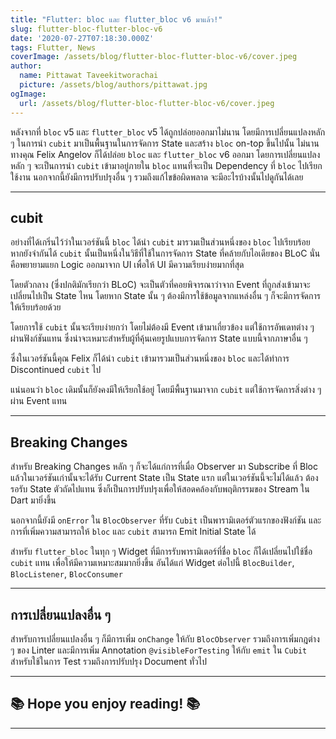 ```yaml
---
title: "Flutter: bloc และ flutter_bloc v6 มาแล้ว!"
slug: flutter-bloc-flutter-bloc-v6
date: '2020-07-27T07:18:30.000Z'
tags: Flutter, News
coverImage: /assets/blog/flutter-bloc-flutter-bloc-v6/cover.jpeg
author:
  name: Pittawat Taveekitworachai
  picture: /assets/blog/authors/pittawat.jpg
ogImage:
  url: /assets/blog/flutter-bloc-flutter-bloc-v6/cover.jpeg
---
```


หลังจากที่ `bloc` v5 และ `flutter_bloc` v5 ได้ถูกปล่อยออกมาไม่นาน โดยมีการเปลี่ยนแปลงหลัก ๆ ในการนำ `cubit` มาเป็นพื้นฐานในการจัดการ State และสร้าง `bloc` on-top ขึ้นไปนั้น ไม่นานทางคุณ​ Felix Angelov ก็ได้ปล่อย `bloc` และ `flutter_bloc` v6 ออกมา โดยการเปลี่ยนแปลงหลัก ๆ จะเป็นการนำ `cubit` เข้ามาอยู่ภายใน `bloc` แทนที่จะเป็น Dependency ที่ `bloc` ไปเรียกใช้งาน นอกจากนี้ยังมีการปรับปรุงอื่น ๆ รวมถึงแก้ไขข้อผิดพลาด จะมีอะไรบ้างนั้นไปดูกันได้เลย

---

## cubit

อย่างที่ได้เกริ่นไว้ว่าในเวอร์ชันนี้ `bloc` ได้นำ `cubit` มารวมเป็นส่วนหนึ่งของ `bloc` ไปเรียบร้อย หากยังจำกันได้ `cubit` นั้นเป็นหนึ่งในวิธีที่ใช้ในการจัดการ State ที่คล้ายกับไอเดียของ BLoC นั่นคือพยายามแยก Logic ออกมาจาก UI เพื่อให้ UI มีความเรียบง่ายมากที่สุด 

โดยตัวกลาง (ซึ่งปกติมักเรียกว่า BLoC) จะเป็นตัวที่คอยพิจารณาว่าจาก Event ที่ถูกส่งเข้ามาจะเปลี่ยนไปเป็น State ไหน โดยหาก State นั้น ๆ ต้องมีการใช้ข้อมูลจากแหล่งอื่น ๆ ก็จะมีการจัดการให้เรียบร้อยด้วย 

โดยการใช้ `cubit` นั้นจะเรียบง่ายกว่า โดยไม่ต้องมี Event เข้ามาเกี่ยวข้อง แต่ใช้การอัพเดทต่าง ๆ ผ่านฟังก์ชันแทน ซึ่งน่าจะเหมาะสำหรับผู้ที่คุ้นเคยรูปแบบการจัดการ State แบบนี้จากภาษาอื่น ๆ

ซึ่งในเวอร์ชันนี้คุณ​ Felix ก็ได้นำ `cubit` เข้ามารวมเป็นส่วนหนึ่งของ `bloc` และได้ทำการ Discontinued `cubit` ไป

แน่นอนว่า `bloc` เดิมนั้นก็ยังคงมีให้เรียกใช้อยู่ โดยมีพื้นฐานมาจาก `cubit` แต่ใช้การจัดการสิ่งต่าง ๆ ผ่าน Event แทน

---

## Breaking Changes

สำหรับ Breaking Changes หลัก ๆ ก็จะได้แก่การที่เมื่อ Observer มา Subscribe ที่ Bloc แล้วในเวอร์ชันเก่านั้นจะได้รับ Current State เป็น State แรก แต่ในเวอร์ชันนี้จะไม่ได้แล้ว ต้องรอรับ State ตัวถัดไปแทน ซึ่งก็เป็นการปรับปรุงเพื่อให้สอดคล้องกับพฤติกรรมของ Stream ใน Dart มายิ่งขึ้น

นอกจากนี้ยังมี `onError` ใน `BlocObserver` ที่รับ `Cubit` เป็นพารามิเตอร์ตัวแรกของฟังก์ชัน และการที่เพิ่มความสามารถให้ `bloc` และ `cubit` สามารถ Emit Initial State ได้

สำหรับ `flutter_bloc` ในทุก ๆ Widget ที่มีการรับพารามิเตอร์ที่ชื่อ `bloc` ก็ได้เปลี่ยนไปใช้ชื่อ `cubit` แทน เพื่อให้มีความเหมาะสมมากยิ่งขึ้น อันได้แก่ Widget ต่อไปนี้ `BlocBuilder`, `BlocListener`, `BlocConsumer`

---

## การเปลี่ยนแปลงอื่น ๆ

สำหรับการเปลี่ยนแปลงอื่น ๆ ก็มีการเพิ่ม `onChange` ให้กับ `BlocObserver` รวมถึงการเพิ่มกฎต่าง ๆ ของ Linter และมีการเพิ่ม Annotation `@visibleForTesting` ให้กับ `emit` ใน `Cubit` สำหรับใช้ในการ Test รวมถึงการปรับปรุง Document ทั่วไป

---

## ****📚 Hope you enjoy reading! 📚****

---

